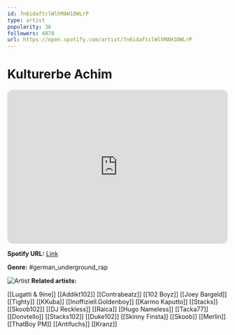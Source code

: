 ```yaml
---
id: 7n6idaftclWlhMAH1OWLrP
type: artist
popularity: 36
followers: 4878
url: https://open.spotify.com/artist/7n6idaftclWlhMAH1OWLrP
---
```

# Kulturerbe Achim

<iframe style="border-radius:12px" src="https://open.spotify.com/embed/artist/7n6idaftclWlhMAH1OWLrP" width="100%" height="352" frameBorder="0" allowfullscreen="" allow="autoplay; clipboard-write; encrypted-media; fullscreen; picture-in-picture" loading="lazy"></iframe>

**Spotify URL:** [Link](https://open.spotify.com/artist/7n6idaftclWlhMAH1OWLrP)

**Genre:**  #german_underground_rap

![Artist](https://i.scdn.co/image/ab6761610000e5eb65c7e8d8301583a226fcfb0a)
**Related artists:**

[[Lugatti & 9ine]]
[[Addikt102]]
[[Contrabeatz]]
[[102 Boyz]]
[[Joey Bargeld]]
[[Tighty]]
[[KKuba]]
[[Inoffiziell.Goldenboy]]
[[Karmo Kaputto]]
[[Stacks]]
[[Skoob102]]
[[DJ Reckless]]
[[Raica]]
[[Hugo Nameless]]
[[Tacka77]]
[[Donvtello]]
[[Stacks102]]
[[Duke102]]
[[Skinny Finsta]]
[[Skoob]]
[[Merlin]]
[[ThatBoy PM]]
[[Antifuchs]]
[[Kranz]]
